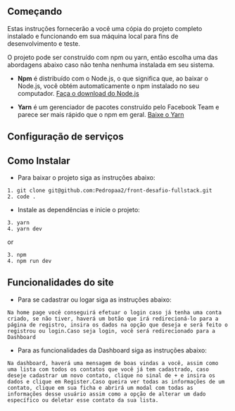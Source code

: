 ## Começando

Estas instruções fornecerão a você uma cópia do projeto completo instalado e funcionando em sua máquina local para fins de desenvolvimento e teste.

O projeto pode ser construído com npm ou yarn, então escolha uma das abordagens abaixo caso não tenha nenhuma instalada em seu sistema.

- **Npm** é distribuído com o Node.js, o que significa que, ao baixar o Node.js, você obtém automaticamente o npm instalado no seu computador. [Faça o download do Node.js](https://nodejs.org/en/download/)

- **Yarn** é um gerenciador de pacotes construído pelo Facebook Team e parece ser mais rápido que o npm em geral. [Baixe o Yarn](https://yarnpkg.com/en/docs/install)

## Configuração de serviços

## Como Instalar

- Para baixar o projeto siga as instruções abaixo:

```
1. git clone git@github.com:Pedropaa2/front-desafio-fullstack.git
2. code .
```

- Instale as dependências e inicie o projeto:

```
3. yarn
4. yarn dev
```

or

```
3. npm
4. npm run dev
```

## Funcionalidades do site

- Para se cadastrar ou logar siga as instruções abaixo:

```
Na home page você conseguirá efetuar o login caso já tenha uma conta criado, se não tiver, haverá um botão que irá redirecioná-lo para a página de registro, insira os dados na opção que deseja e será feito o registrou ou login.Caso seja login, você será redirecionado para a Dashboard
```

- Para as funcionalidades da Dashboard siga as instruções abaixo:

```
Na dashboard, haverá uma mensagem de boas vindas a você, assim como uma lista com todos os contatos que você já tem cadastrado, caso deseje cadastrar um novo contato, clique no sinal de + e insira os dados e clique em Register.Caso queira ver todas as informações de um contato, clique em sua ficha e abrirá um modal com todas as informações desse usuário assim como a opção de alterar um dado específico ou deletar esse contato da sua lista.
```
